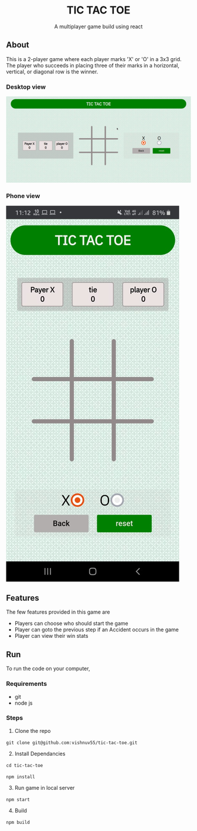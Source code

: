<div align='center'>
    <h1>TIC TAC TOE</h1>
    A multiplayer game build using react
</div>

## About

This is a 2-player game where each player marks 'X' or 'O' in a 3x3 grid. The player who succeeds in placing three of their marks in a horizontal, vertical, or diagonal row is the winner. 

### Desktop view

![image](https://raw.githubusercontent.com/vishnuv55/tic-tac-toe/master/src/image/demo-img-1.png)

### Phone view

![image](https://raw.githubusercontent.com/vishnuv55/tic-tac-toe/master/src/image/demo-img-2.jpeg)


## Features


The few features provided in this game are 
    
* Players can choose who should start the game
* Player can goto the previous step if an Accident occurs in the game  
* Player can view their win stats

## Run

To run the code on your computer,

### Requirements

* git
* node js

### Steps

1. Clone the repo 

`git clone git@github.com:vishnuv55/tic-tac-toe.git `

2. Install Dependancies

`cd tic-tac-toe`

`npm install `

3. Run game in local server 

`npm start`

4. Build 

`npm build`